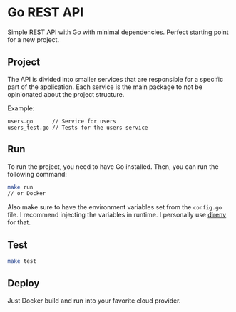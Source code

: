 # Go REST API

Simple REST API with Go with minimal dependencies. Perfect starting point for a new project.

## Project

The API is divided into smaller services that are responsible for a specific part of the application.
Each service is the main package to not be opinionated about the project structure.

Example:

```
users.go      // Service for users
users_test.go // Tests for the users service
```

## Run

To run the project, you need to have Go installed. Then, you can run the following command:

```bash
make run
// or Docker
```

Also make sure to have the environment variables set from the `config.go` file.
I recommend injecting the variables in runtime. I personally use [direnv](https://direnv.net/) for that.

## Test

```bash
make test
```

## Deploy

Just Docker build and run into your favorite cloud provider.
